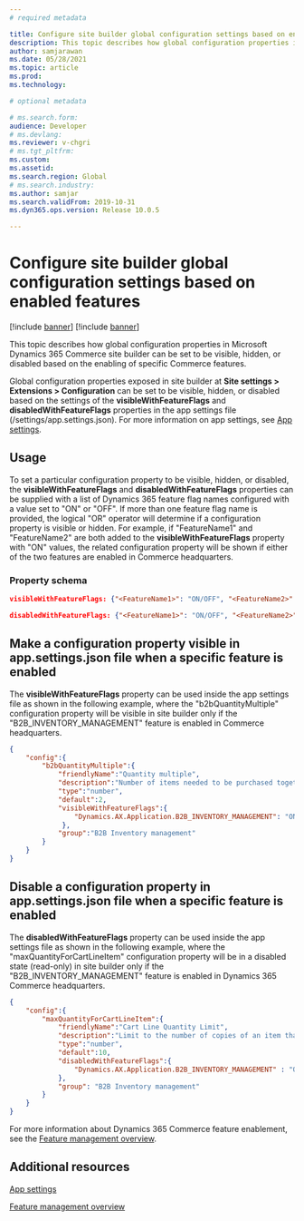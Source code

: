 ```yaml
---
# required metadata

title: Configure site builder global configuration settings based on enabled features
description: This topic describes how global configuration properties in Microsoft Dynamics 365 Commerce site builder can be set to be visible, hidden, or disabled based on the enabling of specific Commerce features.
author: samjarawan
ms.date: 05/28/2021
ms.topic: article
ms.prod: 
ms.technology: 

# optional metadata

# ms.search.form: 
audience: Developer
# ms.devlang: 
ms.reviewer: v-chgri
# ms.tgt_pltfrm: 
ms.custom: 
ms.assetid: 
ms.search.region: Global
# ms.search.industry: 
ms.author: samjar
ms.search.validFrom: 2019-10-31
ms.dyn365.ops.version: Release 10.0.5

---
```


# Configure site builder global configuration settings based on enabled features

[!include [banner](../includes/banner.md)]
[!include [banner](../includes/preview-banner.md)]

This topic describes how global configuration properties in Microsoft Dynamics 365 Commerce site builder can be set to be visible, hidden, or disabled based on the enabling of specific Commerce features.

Global configuration properties exposed in site builder at **Site settings \> Extensions \> Configuration** can be set to be visible, hidden, or disabled based on the settings of the **visibleWithFeatureFlags** and **disabledWithFeatureFlags** properties in the app settings file (/settings/app.settings.json). For more information on app settings, see [App settings](app-settings.md). 

## Usage

To set a particular configuration property to be visible, hidden, or disabled, the **visibleWithFeatureFlags** and **disabledWithFeatureFlags** properties can be supplied with a list of Dynamics 365 feature flag names configured with a value set to "ON" or "OFF". If more than one feature flag name is provided, the logical "OR" operator will determine if a configuration property is visible or hidden. For example, if "FeatureName1" and "FeatureName2" are both added to the **visibleWithFeatureFlags** property with "ON" values, the related configuration property will be shown if either of the two features are enabled in Commerce headquarters.

### Property schema

```json
visibleWithFeatureFlags: {"<FeatureName1>": "ON/OFF", "<FeatureName2>": "ON/OFF"}
```

```json
disabledWithFeatureFlags: {"<FeatureName1>": "ON/OFF", "<FeatureName2>": "ON/OFF"}
```

## Make a configuration property visible in app.settings.json file when a specific feature is enabled

The **visibleWithFeatureFlags** property can be used inside the app settings file as shown in the following example, where the "b2bQuantityMultiple" configuration property will be visible in site builder only if the "B2B_INVENTORY_MANAGEMENT" feature is enabled in Commerce headquarters.

```json
{ 
    "config":{ 
        "b2bQuantityMultiple":{
            "friendlyName":"Quantity multiple",
            "description":"Number of items needed to be purchased together",
            "type":"number",
            "default":2,
            "visibleWithFeatureFlags":{
                "Dynamics.AX.Application.B2B_INVENTORY_MANAGEMENT": "ON"
             },
            "group":"B2B Inventory management"
        }
    }
}
```

## Disable a configuration property in app.settings.json file when a specific feature is enabled

The **disabledWithFeatureFlags** property can be used inside the app settings file as shown in the following example, where the "maxQuantityForCartLineItem" configuration property will be in a disabled state (read-only) in site builder only if the "B2B_INVENTORY_MANAGEMENT" feature is enabled in Dynamics 365 Commerce headquarters.

```json
{
    "config":{
        "maxQuantityForCartLineItem":{
            "friendlyName":"Cart Line Quantity Limit",
            "description":"Limit to the number of copies of an item that can be added to a cart line",
            "type":"number",
            "default":10,
            "disabledWithFeatureFlags":{
                "Dynamics.AX.Application.B2B_INVENTORY_MANAGEMENT" : "ON"
            },
            "group": "B2B Inventory management"
        }
    }
}
```

For more information about Dynamics 365 Commerce feature enablement, see the [Feature management overview](/dynamics365/fin-ops-core/fin-ops/get-started/feature-management/feature-management-overview).

## Additional resources

[App settings](app-settings.md)

[Feature management overview](/dynamics365/fin-ops-core/fin-ops/get-started/feature-management/feature-management-overview)


